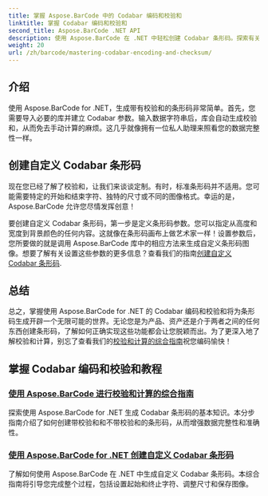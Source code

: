 ```yaml
---
title: 掌握 Aspose.BarCode 中的 Codabar 编码和校验和
linktitle: 掌握 Codabar 编码和校验和
second_title: Aspose.BarCode .NET API
description: 使用 Aspose.BarCode 在 .NET 中轻松创建 Codabar 条形码。探索有关校验和计算和自定义条形码生成的教程。
weight: 20
url: /zh/barcode/mastering-codabar-encoding-and-checksum/
---
```

## 介绍

使用 Aspose.BarCode for .NET，生成带有校验和的条形码非常简单。首先，您需要导入必要的库并建立 Codabar 参数。输入数据字符串后，库会自动生成校验和，从而免去手动计算的麻烦。这几乎就像拥有一位私人助理来照看您的数据完整性一样。

## 创建自定义 Codabar 条形码

现在您已经了解了校验和，让我们来谈谈定制。有时，标准条形码并不适用。您可能需要特定的开始和结束字符、独特的尺寸或不同的图像格式。幸运的是，Aspose.BarCode 允许您尽情发挥创意！

要创建自定义 Codabar 条形码，第一步是定义条形码参数。您可以指定从高度和宽度到背景颜色的任何内容。这就像在条形码画布上做艺术家一样！设置参数后，您所要做的就是调用 Aspose.BarCode 库中的相应方法来生成自定义条形码图像。想要了解有关设置这些参数的更多信息？查看我们的指南[创建自定义 Codabar 条形码](./custom-codabar-barcodes/).

## 总结

总之，掌握使用 Aspose.BarCode for .NET 的 Codabar 编码和校验和将为条形码生成开辟一个无限可能的世界。无论您是为产品、资产还是介于两者之间的任何东西创建条形码，了解如何正确实现这些功能都会让您脱颖而出。为了更深入地了解校验和计算，别忘了查看我们的[校验和计算的综合指南](./guide-to-checksum-calculation/)祝您编码愉快！


## 掌握 Codabar 编码和校验和教程
### [使用 Aspose.BarCode 进行校验和计算的综合指南](./guide-to-checksum-calculation/)
探索使用 Aspose.BarCode for .NET 生成 Codabar 条形码的基本知识。本分步指南介绍了如何创建带校验和和不带校验和的条形码，从而增强数据完整性和准确性。
### [使用 Aspose.BarCode for .NET 创建自定义 Codabar 条形码](./custom-codabar-barcodes/)
了解如何使用 Aspose.BarCode 在 .NET 中生成自定义 Codabar 条形码。本综合指南将引导您完成整个过程，包括设置起始和终止字符、调整尺寸和保存图像。